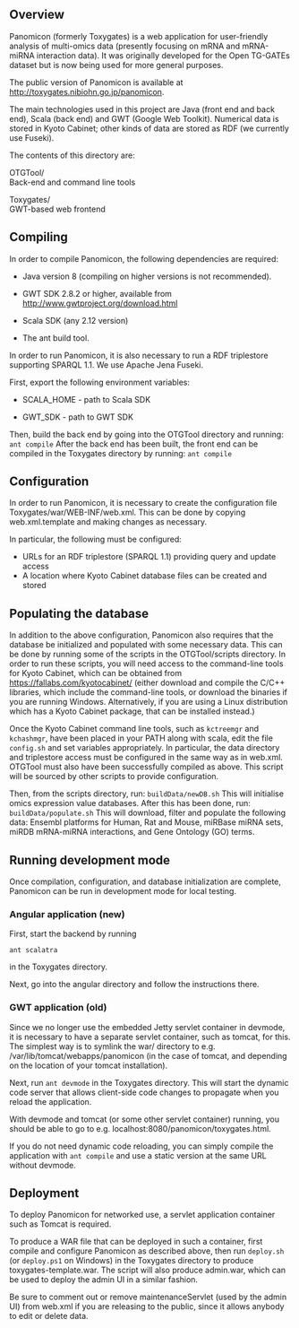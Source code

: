 ## Overview

Panomicon (formerly Toxygates) is a web application for user-friendly analysis of multi-omics data (presently focusing on mRNA and mRNA-miRNA interaction data). It was originally developed for the Open TG-GATEs dataset but is now being used for more general purposes.

The public version of Panomicon is available at http://toxygates.nibiohn.go.jp/panomicon.

The main technologies used in this project are Java (front end and back end), Scala (back end) and GWT (Google Web Toolkit). Numerical data is stored in Kyoto Cabinet; other kinds of data are stored as RDF (we currently use Fuseki).

The contents of this directory are:

OTGTool/  
Back-end and command line tools

Toxygates/  
GWT-based web frontend

## Compiling

In order to compile Panomicon, the following dependencies are required:

* Java version 8 (compiling on higher versions is not recommended).

* GWT SDK 2.8.2 or higher, available from http://www.gwtproject.org/download.html

* Scala SDK (any 2.12 version)

* The ant build tool.

In order to run Panomicon, it is also necessary to run a RDF triplestore supporting SPARQL 1.1. We use Apache Jena Fuseki.

First, export the following environment variables:

* SCALA_HOME - path to Scala SDK

* GWT_SDK - path to GWT SDK

Then, build the back end by going into the OTGTool directory and running:
`
ant compile
`
After the back end has been built, the front end can be compiled in the Toxygates directory by running:
`
ant compile
`

## Configuration

In order to run Panomicon, it is necessary to create the configuration file Toxygates/war/WEB-INF/web.xml. This can be done by copying web.xml.template and making changes as necessary.

In particular, the following must be configured:
* URLs for an RDF triplestore (SPARQL 1.1) providing query and update access
* A location where Kyoto Cabinet database files can be created and stored

## Populating the database

In addition to the above configuration, Panomicon also requires that the database be initialized and populated with some necessary data. This can be done by running some of the scripts in the OTGTool/scripts directory. In order to run these scripts, you will need access to the command-line tools for Kyoto Cabinet, which can be obtained from https://fallabs.com/kyotocabinet/ (either download and compile the C/C++ libraries, which include the command-line tools, or download the binaries if you are running Windows. Alternatively, if you are using a Linux distribution which has a Kyoto Cabinet package, that can be installed instead.)

Once the Kyoto Cabinet command line tools, such as `kctreemgr` and `kchashmgr`, have been placed in your PATH along with scala, edit the file `config.sh` and set variables appropriately. 
In particular, the data directory and triplestore access must be configured in the same way as in web.xml. OTGTool must also have been successfully compiled as above. This script will be sourced by other scripts to provide configuration.

Then, from the scripts directory, run: `buildData/newDB.sh`
This will initialise omics expression value databases.
After this has been done, run: `buildData/populate.sh`
This will download, filter and populate the following data: 
Ensembl platforms for Human, Rat and Mouse, miRBase miRNA sets, miRDB mRNA-miRNA interactions, and Gene Ontology (GO) terms.

## Running development mode

Once compilation, configuration, and database initialization are complete, Panomicon can be run in development mode for local testing.

### Angular application (new)

First, start the backend by running

`ant scalatra`

in the Toxygates directory.

Next, go into the angular directory and follow the instructions there.

### GWT application (old)
Since we no longer use the embedded Jetty servlet container in devmode, it is necessary to have a separate servlet container, such as tomcat, for this. The simplest way is to symlink the war/ directory to e.g. /var/lib/tomcat/webapps/panomicon (in the case of tomcat, and depending on the location of your tomcat installation). 

Next, run
`
ant devmode
`
in the Toxygates directory. This will start the dynamic code server that allows client-side code changes to propagate when you reload the application.

With devmode and tomcat (or some other servlet container) running, you should be able to go to e.g. localhost:8080/panomicon/toxygates.html.

If you do not need dynamic code reloading, you can simply compile the application with `ant compile` and use a static version at the same URL without devmode.

## Deployment

To deploy Panomicon for networked use, a servlet application container such as Tomcat is required. 

To produce a WAR file that can be deployed in such a container, first compile and configure Panomicon as described above, then run `deploy.sh` (or `deploy.ps1` on Windows) in the Toxygates directory to  produce toxygates-template.war. The script will also produce admin.war, which can be used to deploy the admin UI in a similar fashion.

Be sure to comment out or remove maintenanceServlet (used by the admin UI) from web.xml if you are releasing to the public, since it allows anybody to edit or delete data.
